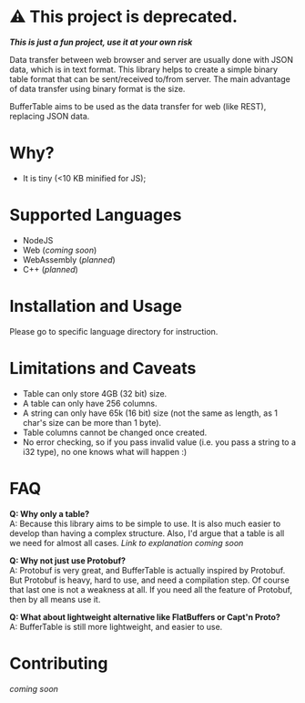 # :warning: This project is deprecated.

**_This is just a fun project, use it at your own risk_**

Data transfer between web browser and server are usually done with JSON data, which is in text format. This library helps to create a simple binary table format that can be sent/received to/from server. The main advantage of data transfer using binary format is the size.

BufferTable aims to be used as the data transfer for web (like REST), replacing JSON data.

# Why?
- It is tiny (<10 KB minified for JS);

# Supported Languages
- NodeJS
- Web (_coming soon_)
- WebAssembly (_planned_)
- C++ (_planned_)

# Installation and Usage
Please go to specific language directory for instruction.

# Limitations and Caveats
- Table can only store 4GB (32 bit) size.
- A table can only have 256 columns.
- A string can only have 65k (16 bit) size (not the same as length, as 1 char's size can be more than 1 byte).
- Table columns cannot be changed once created.
- No error checking, so if you pass invalid value (i.e. you pass a string to a i32 type), no one knows what will happen :)

# FAQ
**Q: Why only a table?**  
A: Because this library aims to be simple to use. It is also much easier to develop than having a complex structure. Also, I'd argue that a table is all we need for almost all cases. _Link to explanation coming soon_

**Q: Why not just use Protobuf?**  
A: Protobuf is very great, and BufferTable is actually inspired by Protobuf. But Protobuf is heavy, hard to use, and need a compilation step. Of course that last one is not a weakness at all. If you need all the feature of Protobuf, then by all means use it.

**Q: What about lightweight alternative like FlatBuffers or Capt'n Proto?**  
A: BufferTable is still more lightweight, and easier to use.

# Contributing
_coming soon_
